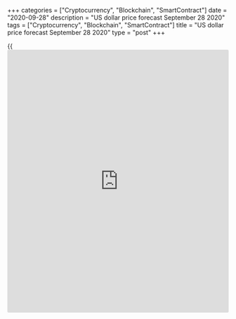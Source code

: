 +++
categories = ["Cryptocurrency", "Blockchain", "SmartContract"]
date = "2020-09-28"
description = "US dollar price forecast September 28 2020"
tags = ["Cryptocurrency", "Blockchain", "SmartContract"]
title = "US dollar price forecast September 28 2020"
type = "post"
+++

{{<iframe id="large-banner" src="https://www.bounty.group/#slide=4.0" width="100%" height="600" scrolling="no" style="border: 0px solid rgb(216, 221, 230); border-radius: 3px;">}}

2020-09-28

2020-09-28

Dollar doesn’t care for anything. Forecast for 28.09.2020Dmitri
Demidenko

The greenback doesn’t react to the bearish forecasts. Investors are now
focused on the US presidential election. Let us monitor the approval
ratings and polls to make a [EURUSD][1] trading plan.

## Weekly fundamental US dollar forecast

The dollar is strong despite the gloomy forecasts. In summer, when the
epidemiological situation in the US was deteriorating, and the stock
market was rising, Forex analysts suggested the greenback has lost its
status of the primary reserve currency. The USD was expected to drop by
30% and more, as it was in the 1970s and 1980s. The share of the US
dollar in the central banks’ FX reserves, international settlements, and
cross-border lending should have declined. In late September, it became
clear that the forecasts do not meet reality.

### Dollar share in FX reserves and operations

 _Source_ _: Financial Times_

The week through September 25 has become the best for the USD since
April. The second COVID-19 wave in Europe and the drop of the US stock
market sent the [EURUSD][1] pair to the bottom of figure 16. Uncertainty
and disappointment are back in Forex. The greenback usually strengthens
under such conditions. In August, [investor](https://www.fintechee.com/tutorial-for-forex-trading/investor-mode/)s were selling off the dollar
because of the divergence in the economic expansion of the US and the
euro-area. In autumn, this idea stopped working. The [S&P 500][2]
correction also weighs on the euro.

The market turmoil also results form the US upcoming election. After
Donald Trump abandoned the peaceful transfer of power, referring to
possible [fraud](https://www.letsplayfx.com/blog/cryptocurrency-fraud/)ulent mail-order voting, the baseline scenario for the
markets has been unclear. According to USB, once the voting result is
known, it will have a significant, but not excessive, impact on the
market. Investors do not know [how to](https://www.playgroundfx.com/blog/forex-trading-how-to/) react to the possibility that the
situation will turn into complete chaos. The [S&P 500][2] is sliding
down, the Forex volatility is growing along with the USD rate, and the
majority is betting on the sharp moves of the assets. Moreover, the
focus is on those currencies that didn’t previously react to the US
presidential election. For example, the Russian ruble could crash if Joe
Biden becomes the president. In this case, there might be additional
sanctions against Russia.

### The potential reaction of currencies to the results of the US
presidential election and the S&P dynamics



 _Source_ _: Wall Street Journal_

According to the Survation poll of the asset managers managing $3
trillion, 60% of respondents believe Joe Biden will win the election on
November 4. 48.3% of investment specialists suggest that Republicans
will maintain control of the Senate. 43% expect that Democrats will take
control of the Senate. 88.5% of those polled believe that Democrats will
continue to dominate the House of Representatives. 60% of asset managers
say the US stock indexes will enter a bear market if Democrats win on
all three fronts. 15% of the respondents suggest the victory of
Democrats will support the rally of the US stock market.

### Weekly trading plan for [EURUSD][1]

Joe Biden is currently the leader, according to polls. However, things
are not going on according to the plan. The greenback isn’t falling
despite the rule “what is good for Donald Trump is good for the dollar.”
It is risky to buy the [EURUSD][1] as the uptrend could break if the
second pandemic wave in Europe is more severe than the first one. I
suggest expecting the bars of the breakouts of the supports at
1.158-1.16 and 1.149-1.151 to close and putting pending orders at the
highs of these bars.

* * *

P.S. Did you like my article? Share it in social networks: it will be
the best “thank you" :)

Ask me questions and comment below. I’ll be glad to answer your
questions and give necessary explanations.

 **Useful links:**

  * I recommend trying to trade with a reliable broker [here][3]. The system allows you to trade by yourself or copy successful traders from all across the globe.
  * Use my promo-code BLOG for getting deposit bonus 50% on LiteForex platform. Just enter this code in the appropriate field while [depositing][4] your trading account.
  * Telegram chat for traders: <t.me/liteforexengchat>. We are sharing the signals and trading experience
  * Telegram channel with high-quality analytics, Forex reviews, training articles, and other useful things for traders <t.me/liteforex>

## Price chart of EURUSD in real time mode

The content of this article reflects the author’s opinion and does not
necessarily reflect the official position of LiteForex. The material
published on this page is provided for informational purposes only and
should not be considered as the provision of investment advice for the
purposes of Directive 2004/39/EC.

Rate this article:

{{value}}

( {{count}} {{title}} )

   1. my.liteforex.com/trading/chart?symbol=EURUSD&returnUrl=true
   2. my.liteforex.com/trading/chart?symbol=SPX&returnUrl=true
   3. my.liteforex.com/?category=analysts-opinions&slug=dollar-doesnt-care-for-anything-forecast-for-28092020&openPopup=%2Fregistration%2Fpopup&utm_source=blog&utm_medium=article&utm_campaign=bonus
   4. my.liteforex.com/deposit/?category=analysts-opinions&slug=dollar-doesnt-care-for-anything-forecast-for-28092020&promo_code=BLOG&utm_source=blog&utm_medium=article&utm_campaign=bonus